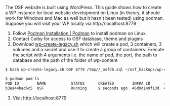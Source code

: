 
The OSF website is built using WordPress. This guide shows how to create a WP instance for local website development on Linux (in theory, it should work for Windows and Mac as well but it hasn't been tested) using podman. Suppose you will visit your WP locally via http://localhost:8779

1. Follow [Podman Installation | Podman](https://podman.io/docs/installation#installing-on-linux) to install podman on Linux.
2. Contact Coiby for access to OSF database, theme and plugins
2. Download [wp-create-legacy.sh](scripts/wp-create-legacy.sh) which will create a pod, 3 containers, 3 volumes and a secret and use it to create a group of containers. Execute the script with 4 arguments i.e. the name of pod, the port, the path to database and the path of the folder of wp-content
```sh
$ bash wp-create-legacy.sh OSF 8779 /tmp//_osfdb.sql ~/osf_backups/wp-content

$ podman pod ls
POD ID        NAME           STATUS      CREATED        INFRA ID      # OF CONTAINERS
b3ea44bed6c5  OSF            Running     9 seconds ago  46d9d149f13d  4

```
3. Visit http://localhost:8779
